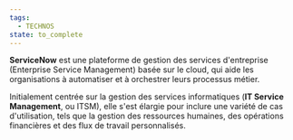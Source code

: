 ```yaml
---
tags:
  - TECHNOS
state: to_complete
---
```


**ServiceNow** est une plateforme de gestion des services d'entreprise (Enterprise Service Management) basée sur le cloud, qui aide les organisations à automatiser et à orchestrer leurs processus métier. 

Initialement centrée sur la gestion des services informatiques (**IT Service Management**, ou ITSM), elle s'est élargie pour inclure une variété de cas d'utilisation, tels que la gestion des ressources humaines, des opérations financières et des flux de travail personnalisés.